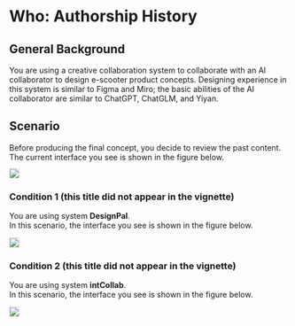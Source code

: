 # Who: Authorship History

## General Background
You are using a creative collaboration system to collaborate with an AI collaborator to design e-scooter product concepts. Designing experience in this system is similar to Figma and Miro; the basic abilities of the AI collaborator are similar to ChatGPT, ChatGLM, and Yiyan.

## Scenario
Before producing the final concept, you decide to review the past content. The current interface you see is shown in the figure below.<br>
<img src="img/RQ1/Who/Authorship_History-intro.webp" style="border: .5px solid Gainsboro; margin-top: 12px; max-width: 75%;">

### Condition 1 (this title did not appear in the vignette)
You are using system **DesignPal**.<br>
In this scenario, the interface you see is shown in the figure below.

<img src="img/RQ1/Who/Authorship_History-WA.webp" style="border: .5px solid Gainsboro; max-width: 75%;">

### Condition 2 (this title did not appear in the vignette)
You are using system **intCollab**.<br>
In this scenario, the interface you see is shown in the figure below.

<img src="img/RQ1/Who/Authorship_History-N.webp" style="border: .5px solid Gainsboro; max-width: 75%;">
<!-- <table style="margin-left: auto; margin-right: auto; margin-top: 24px;">
    <tr style="border: none;">
        <td style="border-width: 0 2px 0 0; padding-left: 0;">
            <h3 style="margin-top: 0;">Condition 1</h3>
            You are using system <b>DesignPal</b>.<br>
            In this scenario, the interface you see is shown in the figure below.<br>
            <img src="../../img/RQ1/Who/Presence-N.webp" style="border: .5px solid Gainsboro; margin-top: 12px;">
        </td>
        <td style="border-width: 0 0 0 2px; padding-right: 0;">
            <h3 style="margin-top: 0;">Condition 2</h3>
            You are using system <b>intCollab</b>.<br>
            In this scenario, the interface you see is shown in the figure below.<br>
            <img src="../../img/RQ1/Who/Presence-WA.webp" style="border: .5px solid Gainsboro; margin-top: 12px;">
        </td>
    </tr>
</table> -->